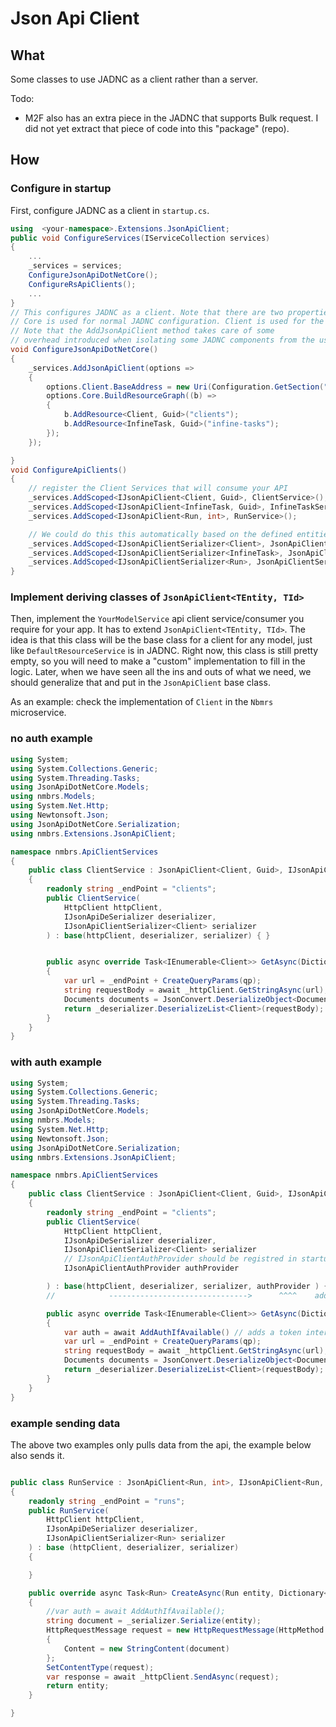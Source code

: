 # Json Api Client

##  What
Some classes to use JADNC as a client rather than a server. 

Todo: 
* M2F also has an extra piece in the JADNC that supports Bulk request. I did not yet extract that piece of code into this "package" (repo).
## How


### Configure in startup
First, configure JADNC as a client in `startup.cs`.
```c#
using  <your-namespace>.Extensions.JsonApiClient;
public void ConfigureServices(IServiceCollection services)
{
    ...
    _services = services;
    ConfigureJsonApiDotNetCore();
    ConfigureRsApiClients();
    ...
}
// This configures JADNC as a client. Note that there are two properties on the `options` object: core and client.
// Core is used for normal JADNC configuration. Client is used for the client (in this case we're setting a api root adres).
// Note that the AddJsonApiClient method takes care of some 
// overhead introduced when isolating some JADNC components from the usual environment in which it is used (see comments ScopedService provider file).
void ConfigureJsonApiDotNetCore()
{
    _services.AddJsonApiClient(options =>
    {
        options.Client.BaseAddress = new Uri(Configuration.GetSection("YourJadncApiTargetUrl").Value);
        options.Core.BuildResourceGraph((b) =>
        {
            b.AddResource<Client, Guid>("clients");
            b.AddResource<InfineTask, Guid>("infine-tasks");
        });
    });

}
void ConfigureApiClients()
{
    // register the Client Services that will consume your API
    _services.AddScoped<IJsonApiClient<Client, Guid>, ClientService>();
    _services.AddScoped<IJsonApiClient<InfineTask, Guid>, InfineTaskService>();
    _services.AddScoped<IJsonApiClient<Run, int>, RunService>();

    // We could do this this automatically based on the defined entities in the JANDC resource graph.
    _services.AddScoped<IJsonApiClientSerializer<Client>, JsonApiClientSerializer<Client>>();
    _services.AddScoped<IJsonApiClientSerializer<InfineTask>, JsonApiClientSerializer<InfineTask>>();
    _services.AddScoped<IJsonApiClientSerializer<Run>, JsonApiClientSerializer<Run>>();
}
```


### Implement deriving classes of `JsonApiClient<TEntity, TId>`

Then, implement the `YourModelService`  api client service/consumer you require for your app. It has to extend `JsonApiClient<TEntity, TId>`.  The idea is that this class will be the base class for a client for any model, just like `DefaultResourceService` is in JADNC.  Right now, this class is still pretty empty, so you will need to make a "custom" implementation to fill in the logic. Later, when we have seen all the ins and outs of what we need, we should  generalize that and put in the `JsonApiClient` base class.

As an example: check the implementation of `Client` in the `Nbmrs` microservice.

### no auth example
```c#
using System;
using System.Collections.Generic;
using System.Threading.Tasks;
using JsonApiDotNetCore.Models;
using nmbrs.Models;
using System.Net.Http;
using Newtonsoft.Json;
using JsonApiDotNetCore.Serialization;
using nmbrs.Extensions.JsonApiClient;

namespace nmbrs.ApiClientServices
{
    public class ClientService : JsonApiClient<Client, Guid>, IJsonApiClient<Client, Guid>
    {
        readonly string _endPoint = "clients";
        public ClientService(
            HttpClient httpClient,
            IJsonApiDeSerializer deserializer,
            IJsonApiClientSerializer<Client> serializer
        ) : base(httpClient, deserializer, serializer) { }


        public async override Task<IEnumerable<Client>> GetAsync(Dictionary<string, string> qp = null)
        {
            var url = _endPoint + CreateQueryParams(qp); 
            string requestBody = await _httpClient.GetStringAsync(url);
            Documents documents = JsonConvert.DeserializeObject<Documents>(requestBody);
            return _deserializer.DeserializeList<Client>(requestBody);
        }
    }
}

```

### with auth example
```c#
using System;
using System.Collections.Generic;
using System.Threading.Tasks;
using JsonApiDotNetCore.Models;
using nmbrs.Models;
using System.Net.Http;
using Newtonsoft.Json;
using JsonApiDotNetCore.Serialization;
using nmbrs.Extensions.JsonApiClient;

namespace nmbrs.ApiClientServices
{
    public class ClientService : JsonApiClient<Client, Guid>, IJsonApiClient<Client, Guid>
    {
        readonly string _endPoint = "clients";
        public ClientService(
            HttpClient httpClient,
            IJsonApiDeSerializer deserializer,
            IJsonApiClientSerializer<Client> serializer
            // IJsonApiClientAuthProvider should be registred in startup. You can eg use the DaemonAuthProvider or UserAuthProvider as defined in m2f project.
            IJsonApiClientAuthProvider authProvider 

        ) : base(httpClient, deserializer, serializer, authProvider ) { }
        //            ------------------------------->      ^^^^    add this here

        public async override Task<IEnumerable<Client>> GetAsync(Dictionary<string, string> qp = null)
        {
            var auth = await AddAuthIfAvailable() // adds a token internally to the request sent out.
            var url = _endPoint + CreateQueryParams(qp); 
            string requestBody = await _httpClient.GetStringAsync(url);
            Documents documents = JsonConvert.DeserializeObject<Documents>(requestBody);
            return _deserializer.DeserializeList<Client>(requestBody);
        }
    }
}

```

### example sending data
The above two examples only pulls data from the api, the example below also sends it.
```c#

public class RunService : JsonApiClient<Run, int>, IJsonApiClient<Run, int>
{  
    readonly string _endPoint = "runs";
    public RunService(
        HttpClient httpClient,
        IJsonApiDeSerializer deserializer,
        IJsonApiClientSerializer<Run> serializer
    ) : base (httpClient, deserializer, serializer)
    {

    }

    public override async Task<Run> CreateAsync(Run entity, Dictionary<string, string> qp = null)
    {
        //var auth = await AddAuthIfAvailable();
        string document = _serializer.Serialize(entity);
        HttpRequestMessage request = new HttpRequestMessage(HttpMethod.Post, _endPoint)
        {
            Content = new StringContent(document)
        };
        SetContentType(request);
        var response = await _httpClient.SendAsync(request);
        return entity;
    }

}
```





